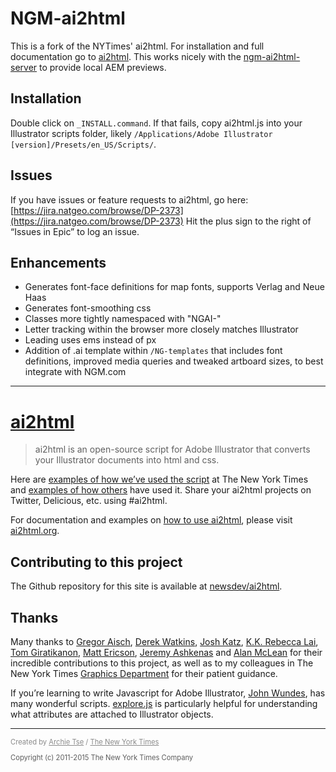 # NGM-ai2html

This is a fork of the NYTimes' ai2html. For installation and full documentation go to [ai2html](http://ai2html.org). This works nicely with the [ngm-ai2html-server](https://github.com/natgeo/ngm-ai2html-server) to provide local AEM previews.

## Installation

Double click on `_INSTALL.command`. If that fails, copy ai2html.js into your Illustrator scripts folder, likely `/Applications/Adobe Illustrator [version]/Presets/en_US/Scripts/`.

## Issues

If you have issues or feature requests to ai2html, go here:
[https://jira.natgeo.com/browse/DP-2373](https://jira.natgeo.com/browse/DP-2373)
Hit the plus sign to the right of “Issues in Epic” to log an issue.

## Enhancements

- Generates font-face definitions for map fonts, supports Verlag and Neue Haas
- Generates font-smoothing css
- Classes more tightly namespaced with "NGAI-"
- Letter tracking within the browser more closely matches Illustrator
- Leading uses ems instead of px
- Addition of .ai template within `/NG-templates` that includes font definitions, improved media queries and tweaked artboard sizes, to best integrate with NGM.com



---

# [ai2html](http://ai2html.org)

> ai2html is an open-source script for Adobe Illustrator that converts your Illustrator documents into html and css.

Here are [examples of how we’ve used the script](https://delicious.com/archietse/ai2html,nyt) at The New York Times and [examples of how others](https://delicious.com/archietse/ai2html,others) have used it. Share your ai2html projects on Twitter, Delicious, etc. using #ai2html.

For documentation and examples on [how to use ai2html](http://ai2html.org), please visit [ai2html.org](http://ai2html.org).


## Contributing to this project

The Github repository for this site is available at [newsdev/ai2html](https://github.com/newsdev/ai2html).


## Thanks

Many thanks to [Gregor Aisch](https://twitter.com/driven_by_data), [Derek Watkins](https://twitter.com/dwtkns), [Josh Katz](https://twitter.com/jshkatz), [K.K. Rebecca Lai](https://twitter.com/kkrebeccalai), [Tom Giratikanon](https://twitter.com/giratikanon), [Matt Ericson](https://twitter.com/mericson), [Jeremy Ashkenas](https://twitter.com/jashkenas) and [Alan McLean](https://twitter.com/alanmclean) for their incredible contributions to this project, as well as to my colleagues in The New York Times [Graphics Department](https://twitter.com/nytgraphics) for their patient guidance.

If you’re learning to write Javascript for Adobe Illustrator, [John Wundes](http://www.wundes.com/JS4AI/), has many wonderful scripts. [explore.js](http://www.wundes.com/JS4AI/explore.js) is particularly helpful for understanding what attributes are attached to Illustrator objects.

---

<p style="font-size:.8em;opacity:0.5;">Created by <a href="https://twitter.com/archietse">Archie Tse</a> / <a href="https://github.com/newsdev">The New York Times</a></p>

<p style="font-size:.8em;opacity:0.7;">Copyright (c) 2011-2015 The New York Times Company</p>



